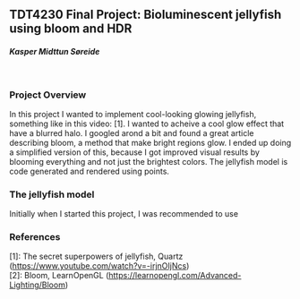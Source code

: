 ## TDT4230 Final Project: Bioluminescent jellyfish using bloom and HDR
#### *Kasper Midttun Søreide*
<br>

<!--
Final Report
The final report should document the process that went into implementing your project. It should
give an idea of what you did to get to your final product, and what the greatest challenges were on
the way. In at most 5 pages it should describe the following:
Briefly describe your project topic.
How does your implementation achieve its goal?
What are some notable problems you encountered on the way? How did you solve them?
What did you find out about the method in terms of its advantages, its limitations, and how
to use it effectively?
Briefly mention what resources did you used to learn about the technique. No need to include
every link to everything you read, but I should get a general idea of how you figured it out,
even if the answer ends up being pure experimentation!
If working as a team: disclose who did what

-->

### Project Overview


In this project I wanted to implement cool-looking glowing jellyfish, something like in this video: [1]. I wanted to acheive a cool glow effect that have a blurred halo. I googled arond a bit and found a great article describing bloom, a method that make bright regions glow. I ended up doing a simplified version of this, because I got improved visual results by blooming everything and not just the brightest colors. The jellyfish model is code generated and rendered using points. 

### The jellyfish model
Initially when I started this project, I was recommended to use 

### References

[1]: The secret superpowers of jellyfish, Quartz (https://www.youtube.com/watch?v=-irjnOIjNcs) <br>
[2]: Bloom, LearnOpenGL (https://learnopengl.com/Advanced-Lighting/Bloom)
